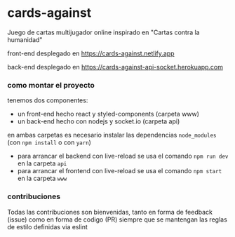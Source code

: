 # cards-against
Juego de cartas multijugador online inspirado en "Cartas contra la humanidad"
 
front-end desplegado en https://cards-against.netlify.app

back-end desplegado en https://cards-against-api-socket.herokuapp.com

### como montar el proyecto
tenemos dos componentes:
* un front-end hecho react y styled-components (carpeta www)
* un back-end hecho con nodejs y socket.io (carpeta api)

en ambas carpetas es necesario instalar las dependencias `node_modules` (con `npm install` o con `yarn`)
* para arrancar el backend con live-reload se usa el comando `npm run dev` en la carpeta `api`
* para arrancar el frontend con live-reload se usa el comando `npm start` en la carpeta `www`

### contribuciones
Todas las contribuciones son bienvenidas, tanto en forma de feedback (issue) como en forma de codigo (PR) siempre que se mantengan las reglas de estilo definidas via eslint
